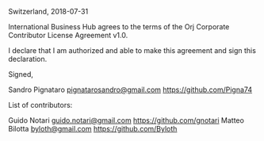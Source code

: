 Switzerland, 2018-07-31

International Business Hub agrees to the terms of the Orj Corporate Contributor License
Agreement v1.0.

I declare that I am authorized and able to make this agreement and sign this
declaration.

Signed,

Sandro Pignataro pignatarosandro@gmail.com https://github.com/Pigna74

List of contributors:

Guido Notari guido.notari@gmail.com https://github.com/gnotari
Matteo Bilotta byloth@gmail.com https://github.com/Byloth

